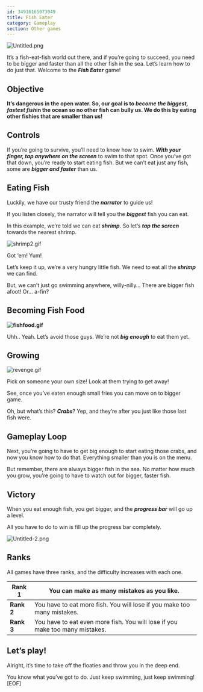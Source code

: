 ```yaml
---
id: 34916165073049
title: Fish Eater
category: Gameplay
section: Other games
---
```

![Untitled.png](https://help.studycat.com/hc/article_attachments/34916165069849)

It’s a fish-eat-fish world out there, and if you’re going to succeed, you need to be bigger and faster than all the other fish in the sea. Let’s learn how to do just that. Welcome to the ***Fish Eater*** game!

**Objective**
-------------

**It’s dangerous in the open water. So, our goal is to ***become the biggest, fastest fish***in the ocean so no other fish can bully us. We do this by eating other fishies that are smaller than us!**

**Controls**
------------

If you’re going to survive, you’ll need to know how to swim. ***With your finger, tap anywhere on the screen*** to swim to that spot. Once you’ve got that down, you’re ready to start eating fish. But we can’t eat just any fish, some are ***bigger and faster*** than us.

**Eating Fish**
---------------

Luckily, we have our trusty friend the ***narrator*** to guide us!

If you listen closely, the narrator will tell you the ***biggest*** fish you can eat.

In this example, we’re told we can eat ***shrimp***. So let’s ***tap the screen*** towards the nearest shrimp.

![shrimp2.gif](https://help.studycat.com/hc/article_attachments/34916149686297)

Got ‘em! Yum!

Let’s keep it up, we’re a very hungry little fish. We need to eat all the ***shrimp*** we can find.

But, we can’t just go swimming anywhere, willy-nilly… There are bigger fish afoot! Or… a-fin?

**Becoming Fish Food**
----------------------

**![fishfood.gif](https://help.studycat.com/hc/article_attachments/34918253174937)**

Uhh.. Yeah. Let’s avoid those guys. We’re not ***big enough*** to eat them yet.

**Growing**
-----------

![revenge.gif](https://help.studycat.com/hc/article_attachments/34918253176345)

Pick on someone your own size! Look at them trying to get away!

See, once you’ve eaten enough small fries you can move on to bigger game.

Oh, but what’s this? ***Crabs***? Yep, and they’re after you just like those last fish were.

**Gameplay Loop**
-----------------

Next, you’re going to have to get big enough to start eating those crabs, and now you know how to do that. Everything smaller than you is on the menu.

But remember, there are always bigger fish in the sea. No matter how much you grow, you’re going to have to watch out for bigger, faster fish.

**Victory**
-----------

When you eat enough fish, you get bigger, and the ***progress bar*** will go up a level.

All you have to do to win is fill up the progress bar completely.

![Untitled-2.png](https://help.studycat.com/hc/article_attachments/34918234335641)

**Ranks**
---------

All games have three ranks, and the difficulty increases with each one.

| **Rank 1** | You can make as many mistakes as you like. |
| --- | --- |
| **Rank 2** | You have to eat more fish. You will lose if you make too many mistakes. |
| **Rank 3** | You have to eat even more fish. You will lose if you make too many mistakes. |

**Let’s play!**
---------------

Alright, it’s time to take off the floaties and throw you in the deep end.

You know what you’ve got to do. Just keep swimming, just keep swimming!
[EOF]